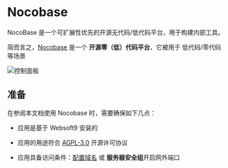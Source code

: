 # Nocobase

NocoBase 是一个可扩展性优先的开源无代码/低代码平台，用于构建内部工具。

简而言之，[Nocobase](https://www.nocobase.com/) 是一个 **开源零（低）代码平台**，它被用于 低代码/零代码  等场景


![控制面板](https://libs.websoft9.com/Websoft9/DocsPicture/zh/nocobase/nocobase-gui-websoft9.png)


## 准备

在参阅本文档使用 Nocobase 时，需要确保如下几点：

- 应用是基于 Websoft9 安装的

- 应用的用途符合 [AGPL-3.0](https://opensource.org/licenses/AGPL-3.0) 开源许可协议

- 应用具备访问条件：[配置域名](./guide/appsetdomain) 或 **服务器安全组**开启网外端口